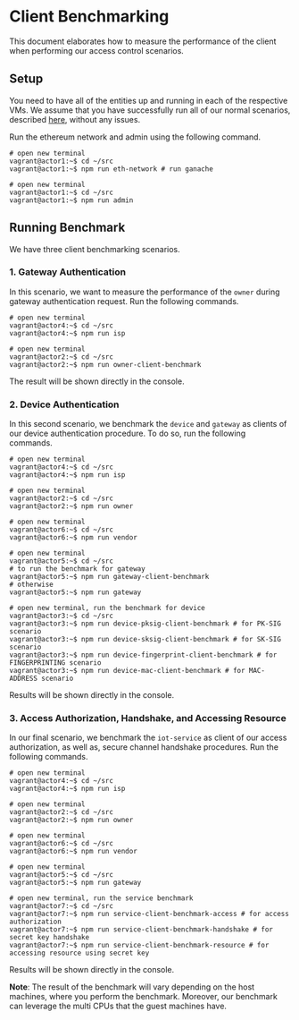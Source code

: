 # Client Benchmarking #

This document elaborates how to measure the performance of the client when performing our access control scenarios.

## Setup ##

You need to have all of the entities up and running in each of the respective VMs.
We assume that you have successfully run all of our normal scenarios, described [here](), without any issues.

Run the ethereum network and admin using the following command.

```console
# open new terminal
vagrant@actor1:~$ cd ~/src
vagrant@actor1:~$ npm run eth-network # run ganache

# open new terminal
vagrant@actor1:~$ cd ~/src
vagrant@actor1:~$ npm run admin
```

## Running Benchmark ##

We have three client benchmarking scenarios.

### 1. Gateway Authentication ###

In this scenario, we want to measure the performance of the `owner` during gateway authentication request.
Run the following commands.

```console
# open new terminal
vagrant@actor4:~$ cd ~/src
vagrant@actor4:~$ npm run isp

# open new terminal
vagrant@actor2:~$ cd ~/src
vagrant@actor2:~$ npm run owner-client-benchmark
```

The result will be shown directly in the console.

### 2. Device Authentication ###

In this second scenario, we benchmark the `device` and `gateway` as clients of our device authentication procedure.
To do so, run the following commands.

```console
# open new terminal
vagrant@actor4:~$ cd ~/src
vagrant@actor4:~$ npm run isp

# open new terminal
vagrant@actor2:~$ cd ~/src
vagrant@actor2:~$ npm run owner

# open new terminal
vagrant@actor6:~$ cd ~/src
vagrant@actor6:~$ npm run vendor

# open new terminal
vagrant@actor5:~$ cd ~/src
# to run the benchmark for gateway
vagrant@actor5:~$ npm run gateway-client-benchmark
# otherwise
vagrant@actor5:~$ npm run gateway

# open new terminal, run the benchmark for device
vagrant@actor3:~$ cd ~/src
vagrant@actor3:~$ npm run device-pksig-client-benchmark # for PK-SIG scenario
vagrant@actor3:~$ npm run device-sksig-client-benchmark # for SK-SIG scenario
vagrant@actor3:~$ npm run device-fingerprint-client-benchmark # for FINGERPRINTING scenario
vagrant@actor3:~$ npm run device-mac-client-benchmark # for MAC-ADDRESS scenario
```

Results will be shown directly in the console.

### 3. Access Authorization, Handshake, and Accessing Resource ###

In our final scenario, we benchmark the `iot-service` as client of our access authorization, as well as, secure channel handshake procedures.
Run the following commands.

```console
# open new terminal
vagrant@actor4:~$ cd ~/src
vagrant@actor4:~$ npm run isp

# open new terminal
vagrant@actor2:~$ cd ~/src
vagrant@actor2:~$ npm run owner

# open new terminal
vagrant@actor6:~$ cd ~/src
vagrant@actor6:~$ npm run vendor

# open new terminal
vagrant@actor5:~$ cd ~/src
vagrant@actor5:~$ npm run gateway

# open new terminal, run the service benchmark
vagrant@actor7:~$ cd ~/src
vagrant@actor7:~$ npm run service-client-benchmark-access # for access authorization
vagrant@actor7:~$ npm run service-client-benchmark-handshake # for secret key handshake
vagrant@actor7:~$ npm run service-client-benchmark-resource # for accessing resource using secret key
```

Results will be shown directly in the console.

**Note**: The result of the benchmark will vary depending on the host machines, where you perform the benchmark.
Moreover, our benchmark can leverage the multi CPUs that the guest machines have.
